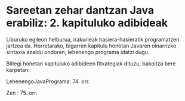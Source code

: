 # Sareetan zehar dantzan Java erabiliz: 2. kapituluko adibideak
Liburuko egileon helburua, irakurleak hasiera-hasieratik programatzen jartzea da. Horretarako, bigarren kapitulu honetan Javaren oinarrizko sintaxia azaldu ondoren, lehenengo programa idatzi dugu.


Biltegi honetan kapituluko adibideen fitxategiak dituzu, bakoitza bere karpetan:


  LehenengoJavaPrograma: 74. orr.
  
  Zen     : 75. orr.
